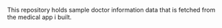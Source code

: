  This repository holds sample doctor information data that is fetched from the medical app i built. 
